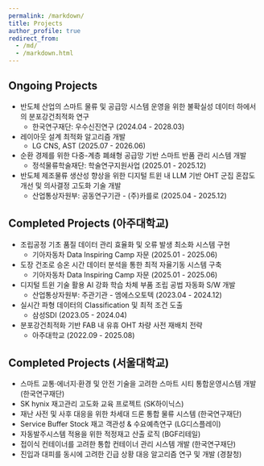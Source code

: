 ```yaml
---
permalink: /markdown/
title: Projects
author_profile: true
redirect_from:
  - /md/
  - /markdown.html
---
```


## Ongoing Projects
* 반도체 산업의 스마트 물류 및 공급망 시스템 운영을 위한 불확실성 데이터 하에서의 분포강건최적화 연구 
  * 한국연구재단: 우수신진연구 (2024.04 - 2028.03)
* 레이아웃 설계 최적화 알고리즘 개발
  * LG CNS, AST (2025.07 - 2026.06)
* 순환 경제를 위한 다중-계층 폐쇄형 공급망 기반 스마트 반품 관리 시스템 개발
  * 정석물류학술재단: 학술연구지원사업 (2025.01 - 2025.12)  
* 반도체 제조물류 생산성 향상을 위한 디지털 트윈 내 LLM 기반 OHT 군집 혼잡도 개선 및 의사결정 고도화 기술 개발
  * 산업통상자원부: 공동연구기관 - (주)카를로 (2025.04 - 2025.12) 

## Completed Projects (아주대학교)
* 조립공정 기초 품질 데이터 관리 효율화 및 오류 발생 최소화 시스템 구현
  * 기아자동차 Data Inspiring Camp 자문 (2025.01 - 2025.06)
* 도장 건조로 승온 시간 데이터 분석을 통한 최적 자율기동 시스템 구축
  * 기아자동차 Data Inspiring Camp 자문 (2025.01 - 2025.06) 
* 디지털 트윈 기술 활용 AI 강화 학습 차체 부품 조립 공법 자동화 S/W 개발 
  * 산업통상자원부: 주관기관 - 엠에스오토텍 (2023.04 - 2024.12)
* 실시간 파형 데이터의 Classification 및 최적 조건 도출 
  * 삼성SDI (2023.05 - 2024.04)
* 분포강건최적화 기반 FAB 내 유휴 OHT 차량 사전 재배치 전략 
  * 아주대학교 (2022.09 - 2025.08)

## Completed Projects (서울대학교)
* 스마트 교통·에너지·환경 및 안전 기술을 고려한 스마트 시티 통합운영시스템 개발 (한국연구재단)
* SK hynix 재고관리 고도화 교육 프로젝트 (SK하이닉스)
* 재난 사전 및 사후 대응을 위한 차세대 드론 통합 물류 시스템 (한국연구재단)
* Service Buffer Stock 재고 객관성 & 수요예측연구 (LG디스플레이)
* 자동발주시스템 적용을 위한 적정재고 산출 로직 (BGF리테일)
* 접이식 컨테이너를 고려한 통합 컨테이너 관리 시스템 개발 (한국연구재단)
* 진입과 대피를 동시에 고려한 긴급 상황 대응 알고리즘 연구 및 개발 (경찰청)
